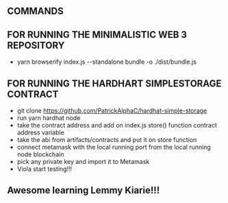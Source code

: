 ## COMMANDS

## FOR RUNNING THE MINIMALISTIC WEB 3 REPOSITORY
- yarn browserify index.js --standalone bundle -o ./dist/bundle.js


## FOR RUNNING THE HARDHART SIMPLESTORAGE CONTRACT

- git clone https://github.com/PatrickAlphaC/hardhat-simple-storage
- run yarn hardhat node
- take the contract address and add on index.js store() function contract address variable
- take the abi from artifacts/contracts and put it on store function
- connect metamask with the local running port from the local running node blockchain
- pick any private key and import it to Metamask 
- Viola start testing!!! 


## Awesome learning Lemmy Kiarie!!!
